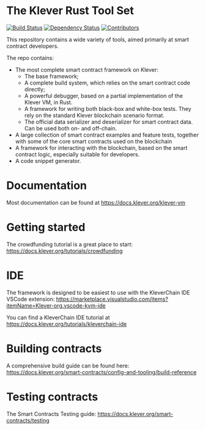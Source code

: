 # The Klever Rust Tool Set


[![Build Status](https://img.shields.io/github/actions/workflow/status/klever-io/klever-vm-sdk-rs/actions.yml?branch=master)](https://github.com/klever-io/klever-vm-sdk-rs/actions/workflows/actions.yml?query=branch%3Amaster) [![Dependency Status](https://deps.rs/repo/github/klever-io/klever-vm-sdk-rs/status.svg)](https://deps.rs/repo/github/klever-vm-sdk-rs) [![Contributors](https://img.shields.io/github/contributors/klever-io/klever-vm-sdk-rs)](https://github.com/klever-io/klever-vm-sdk-rs/graphs/contributors)

This repository contains a wide variety of tools, aimed primarily at smart contract developers.

The repo contains:
- The most complete smart contract framework on Klever:
    - The base framework;
    - A complete build system, which relies on the smart contract code directly;
    - A powerful debugger, based on a partial implementation of the Klever VM, in Rust.
    - A framework for writing both black-box and white-box tests. They rely on the standard Klever blockchain scenario format.
    - The official data serializer and deserializer for smart contract data. Can be used both on- and off-chain.
- A large collection of smart contract examples and feature tests, together with some of the core smart contracts used on the blockchain
- A framework for interacting with the blockchain, based on the smart contract logic, especially suitable for developers.
- A code snippet generator.

# Documentation 

Most documentation can be found at https://docs.klever.org/klever-vm

# Getting started

The crowdfunding tutorial is a great place to start: https://docs.klever.org/tutorials/crowdfunding

# IDE

The framework is designed to be easiest to use with the KleverChain IDE VSCode extension: https://marketplace.visualstudio.com/items?itemName=Klever-org.vscode-kvm-ide

You can find a KleverChain IDE tutorial at https://docs.klever.org/tutorials/kleverchain-ide

# Building contracts

A comprehensive build guide can be found here: https://docs.klever.org/smart-contracts/config-and-tooling/build-reference

# Testing contracts

The Smart Contracts Testing guide: https://docs.klever.org/smart-contracts/testing
